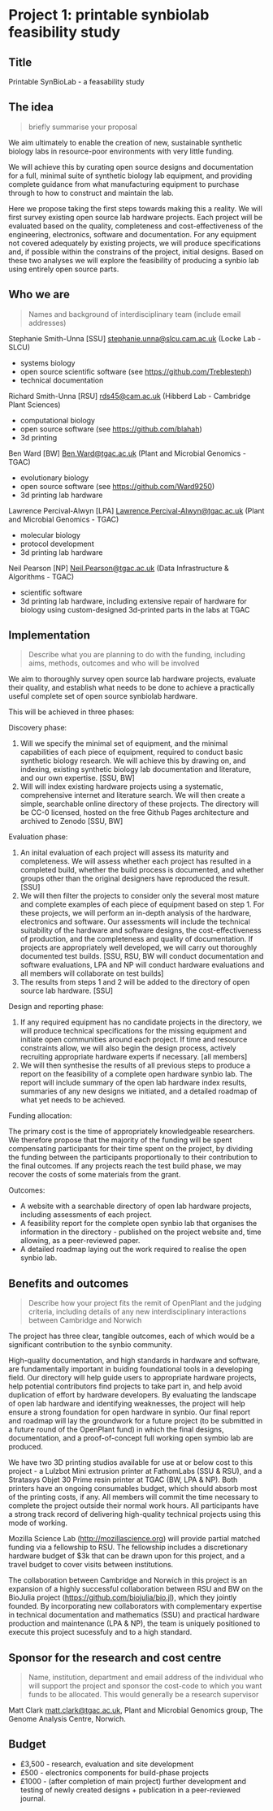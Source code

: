 # Project 1: printable synbiolab feasibility study

## Title

Printable SynBioLab - a feasability study

## The idea

> briefly summarise your proposal

We aim ultimately to enable the creation of new, sustainable synthetic biology labs in resource-poor environments with very little funding.

We will achieve this by curating open source designs and documentation for a full, minimal suite of synthetic biology lab equipment, and providing complete guidance from what manufacturing equipment to purchase through to how to construct and maintain the lab.

Here we propose taking the first steps towards making this a reality. We will first survey existing open source lab hardware projects. Each project will be evaluated based on the quality, completeness and cost-effectiveness of the engineering, electronics, software and documentation. For any equipment not covered adequately by existing projects, we will produce specifications and, if possible within the constrains of the project, initial designs. Based on these two analyses we will explore the feasibility of producing a synbio lab using entirely open source parts.

## Who we are

> Names and background of interdisciplinary team (include email addresses)

Stephanie Smith-Unna [SSU] <stephanie.unna@slcu.cam.ac.uk> (Locke Lab - SLCU)
  - systems biology
  - open source scientific software (see https://github.com/Treblesteph)
  - technical documentation

Richard Smith-Unna [RSU] <rds45@cam.ac.uk> (Hibberd Lab - Cambridge Plant Sciences)
  - computational biology
  - open source software (see https://github.com/blahah)
  - 3d printing

Ben Ward [BW] <Ben.Ward@tgac.ac.uk> (Plant and Microbial Genomics - TGAC)
  - evolutionary biology
  - open source software (see https://github.com/Ward9250)
  - 3d printing lab hardware

Lawrence Percival-Alwyn [LPA] <Lawrence.Percival-Alwyn@tgac.ac.uk> (Plant and Microbial Genomics - TGAC)
  - molecular biology
  - protocol development
  - 3d printing lab hardware

Neil Pearson [NP] <Neil.Pearson@tgac.ac.uk> (Data Infrastructure & Algorithms - TGAC)
  - scientific software
  - 3d printing lab hardware, including extensive repair of hardware for biology using custom-designed 3d-printed parts in the labs at TGAC

## Implementation

> Describe what you are planning to do with the funding, including aims, methods, outcomes and who will be involved

We aim to thoroughly survey open source lab hardware projects, evaluate their quality, and establish what needs to be done to achieve a practically useful complete set of open source synbiolab hardware.

This will be achieved in three phases:

Discovery phase:

1. Will we specify the minimal set of equipment, and the minimal capabilities of each piece of equipment, required to conduct basic synthetic biology research. We will achieve this by drawing on, and indexing, existing synthetic biology lab documentation and literature, and our own expertise. [SSU, BW]
2. Will will index existing hardware projects using a systematic, comprehensive internet and literature search. We will then create a simple, searchable online directory of these projects. The directory will be CC-0 licensed, hosted on the free Github Pages architecture and archived to Zenodo [SSU, BW]

Evaluation phase:

1. An inital evaluation of each project will assess its maturity and completeness. We will assess whether each project has resulted in a completed build, whether the build process is documented, and whether groups other than the original designers have reproduced the result. [SSU]
2. We will then filter the projects to consider only the several most mature and complete examples of each piece of equipment based on step 1. For these projects, we will perform an in-depth analysis of the hardware, electronics and software. Our assessments will include the technical suitability of the hardware and software designs, the cost-effectiveness of production, and the completeness and quality of documentation. If projects are appropriately well developed, we will carry out thoroughly documented test builds. [SSU, RSU, BW will conduct documentation and software evaluations, LPA and NP will conduct hardware evaluations and all members will collaborate on test builds]
3. The results from steps 1 and 2 will be added to the directory of open source lab hardware. [SSU]

Design and reporting phase:

1. If any required equipment has no candidate projects in the directory, we will produce technical specifications for the missing equipment and initiate open communities around each project. If time and resource constraints allow, we will also begin the design process, actively recruiting appropriate hardware experts if necessary. [all members]
2. We will then synthesise the results of all previous steps to produce a report on the feasibility of a complete open hardware synbio lab. The report will include summary of the open lab hardware index results, summaries of any new designs we initiated, and a detailed roadmap of what yet needs to be achieved.

Funding allocation:

The primary cost is the time of appropriately knowledgeable researchers. We therefore propose that the majority of the funding will be spent compensating participants for their time spent on the project, by dividing the funding between the participants proportionally to their contribution to the final outcomes. If any projects reach the test build phase, we may recover the costs of some materials from the grant.

Outcomes:

- A website with a searchable directory of open lab hardware projects, including assessments of each project.
- A feasibility report for the complete open synbio lab that organises the information in the directory - published on the project website and, time allowing, as a peer-reviewed paper.
- A detailed roadmap laying out the work required to realise the open synbio lab.

## Benefits and outcomes

> Describe how your project fits the remit of OpenPlant and the judging criteria, including details of any new interdisciplinary interactions between Cambridge and Norwich

The project has three clear, tangible outcomes, each of which would be a significant contribution to the synbio community.

High-quality documentation, and high standards in hardware and software, are fundamentally important in buiding foundational tools in a developing field. Our directory will help guide users to appropriate hardware projects, help potential contributors find projects to take part in, and help avoid duplication of effort by hardware developers. By evaluating the landscape of open lab hardware and identifying weaknesses, the project will help ensure a strong foundation for open hardware in synbio. Our final report and roadmap will lay the groundwork for a future project (to be submitted in a future round of the OpenPlant fund) in which the final designs, documentation, and a proof-of-concept full working open symbio lab are produced.

We have two 3D printing studios available for use at or below cost to this project - a Lulzbot Mini extrusion printer at FathomLabs (SSU & RSU), and a Stratasys Objet 30 Prime resin printer at TGAC (BW, LPA & NP). Both printers have an ongoing consumables budget, which should absorb most of the printing costs, if any. All members will commit the time necessary to complete the project outside their normal work hours. All participants have a strong track record of delivering high-quality technical projects using this mode of working.

Mozilla Science Lab (http://mozillascience.org) will provide partial matched funding via a fellowship to RSU. The fellowship includes a discretionary hardware budget of $3k that can be drawn upon for this project, and a travel budget to cover visits between institutions.

The collaboration between Cambridge and Norwich in this project is an expansion of a highly successful collaboration between RSU and BW on the BioJulia project (https://github.com/biojulia/bio.jl), which they jointly founded. By incorporating new collaborators with complementary expertise in technical documentation and mathematics (SSU) and practical hardware production and maintenance (LPA & NP), the team is uniquely positioned to execute this project sucessfuly and to a high standard.

## Sponsor for the research and cost centre

> Name, institution, department and email address of the individual who will support the project and sponsor the cost-code to which you want funds to be allocated. This would generally be a research supervisor

Matt Clark <matt.clark@tgac.ac.uk>, Plant and Microbial Genomics group, The Genome Analysis Centre, Norwich.


## Budget

- £3,500 - research, evaluation and site development
- £500 - electronics components for build-phase projects
- £1000 - (after completion of main project) further development and testing of newly created designs + publication in a peer-reviewed journal.
